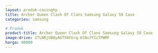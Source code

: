 ```yaml
---
layout: produk-casinghp
title: Archer Queen Clash Of Clans Samsung Galaxy S9 Case
categories: samsung

# Produk
product-title: Archer Queen Clash Of Clans Samsung Galaxy S9 Case
image-drive: 1TLNRjUB8yAGT56FGrq-6lNu7FIzTPWMF
harga: 90000
---
```

